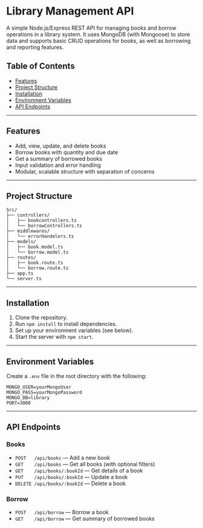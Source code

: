 # Library Management API

A simple Node.js/Express REST API for managing books and borrow operations in a library system. It uses MongoDB (with Mongoose) to store data and supports basic CRUD operations for books, as well as borrowing and reporting features.

## Table of Contents

- [Features](#features)
- [Project Structure](#project-structure)
- [Installation](#installation)
- [Environment Variables](#environment-variables)
- [API Endpoints](#api-endpoints)

---

## Features

- Add, view, update, and delete books
- Borrow books with quantity and due date
- Get a summary of borrowed books
- Input validation and error handling
- Modular, scalable structure with separation of concerns

---

## Project Structure

```
Src/
├── controllers/
│   ├── bookcontrollers.ts
│   └── borrowControllers.ts
├── middlewares/
│   └── errorHandelers.ts
├── models/
│   ├── book.model.ts
│   └── borrow.model.ts
├── routes/
│   ├── book.route.ts
│   └── borrow.route.ts
├── app.ts
└── server.ts
```

---

## Installation

1. Clone the repository.
2. Run `npm install` to install dependencies.
3. Set up your environment variables (see below).
4. Start the server with `npm start`.

---

## Environment Variables

Create a `.env` file in the root directory with the following:

```
MONGO_USER=yourMongoUser
MONGO_PASS=yourMongoPassword
MONGO_DB=library
PORT=3000
```

---

## API Endpoints

### Books

- `POST   /api/books` — Add a new book
- `GET    /api/books` — Get all books (with optional filters)
- `GET    /api/books/:bookId` — Get details of a book
- `PUT    /api/books/:bookId` — Update a book
- `DELETE /api/books/:bookId` — Delete a book

### Borrow

- `POST   /api/borrow` — Borrow a book
- `GET    /api/borrow` — Get summary of borrowed books



